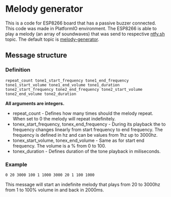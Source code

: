 # Melody generator

This is a code for ESP8266 board that has a passive buzzer connected. This code was made in PlatformIO environment. The ESP8266 is able to play a melody (an array of soundwaves) that was send to respective [ntfy.sh](https://ntfy.sh) topic. The default topic is [melody-generator](https://ntfy.sh/melody-generator).

## Message structure

### Definition

`repeat_count tone1_start_frequency tone1_end_frequency tone1_start_volume tone1_end_volume tone1_duration tone2_start_frequency tone2_end_frequency tone2_start_volume tone2_end_volume tone2_duration`

**All arguments are integers.**

- repeat_count - Defines how many times should the melody repeat. When set to 0 the melody will repeat indefinitely.
- tonex_start_frequency, tonex_end_frequency - During its playback the to frequency changes linearly from start frequency to end frequency. The frequency is defined in hz and can be values from 1hz up to 3000hz.
- tonex_start_volume, tonex_end_volume - Same as for start end frequency. The volume is a % from 0 to 100.
- tonex_duration - Defines duration of the tone playback in miliseconds.

### Example

`0 20 3000 100 1 1000 3000 20 1 100 1000`

This message will start an indefinite melody that plays from 20 to 3000hz from 1 to 100% volume in and back in 2000ms.
